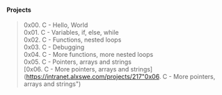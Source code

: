 #### Projects

> 0x00. C - Hello, World   
> 0x01. C - Variables, if, else, while   
> 0x02. C - Functions, nested loops  
> 0x03. C - Debugging  
> 0x04. C - More functions, more nested loops     
> 0x05. C - Pointers, arrays and strings   
> [0x06. C - More pointers, arrays and strings](https://intranet.alxswe.com/projects/217"0x06. C - More pointers, arrays and strings")
